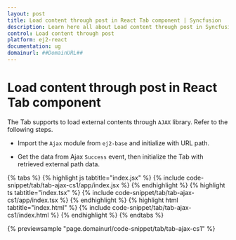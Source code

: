 ```yaml
---
layout: post
title: Load content through post in React Tab component | Syncfusion
description: Learn here all about Load content through post in Syncfusion React Tab component of Syncfusion Essential JS 2 and more.
control: Load content through post 
platform: ej2-react
documentation: ug
domainurl: ##DomainURL##
---
```


# Load content through post in React Tab component

The Tab supports to load external contents through `AJAX` library. Refer to the following steps.

* Import the `Ajax` module from `ej2-base` and initialize with URL path.

* Get the data from Ajax `Success` event, then initialize the Tab with retrieved external path data.

{% tabs %}
{% highlight js tabtitle="index.jsx" %}
{% include code-snippet/tab/tab-ajax-cs1/app/index.jsx %}
{% endhighlight %}
{% highlight ts tabtitle="index.tsx" %}
{% include code-snippet/tab/tab-ajax-cs1/app/index.tsx %}
{% endhighlight %}
{% highlight html tabtitle="index.html" %}
{% include code-snippet/tab/tab-ajax-cs1/index.html %}
{% endhighlight %}
{% endtabs %}
        
{% previewsample "page.domainurl/code-snippet/tab/tab-ajax-cs1" %}
